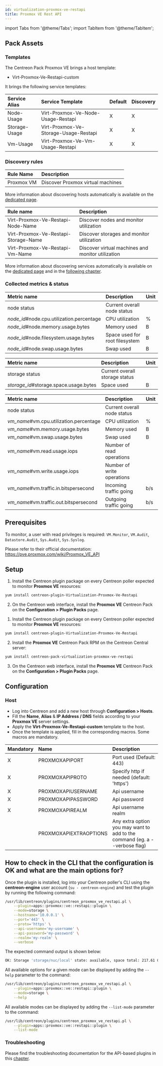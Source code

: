 ```yaml
---
id: virtualization-proxmox-ve-restapi
title: Proxmox VE Rest API
---
```

import Tabs from '@theme/Tabs';
import TabItem from '@theme/TabItem';

## Pack Assets

### Templates

The Centreon Pack Proxmox VE brings a host template:
* Virt-Proxmox-Ve-Restapi-custom

It brings the following service templates:

| Service Alias | Service Template                      | Default | Discovery |
|:--------------|:--------------------------------------|:--------|:----------|
| Node-Usage    | Virt-Proxmox-Ve-Node-Usage-Restapi    | X       | X         |
| Storage-Usage | Virt-Proxmox-Ve-Storage-Usage-Restapi | X       | X         |
| Vm-Usage      | Virt-Proxmox-Ve-Vm-Usage-Restapi      | X       | X         |

### Discovery rules

<Tabs groupId="sync">
<TabItem value="Host" label="Host">

| Rule Name          | Description                       |
|:-------------------|:----------------------------------|
| Proxmox VM         | Discover Proxmox virtual machines |

More information about discovering hosts automatically is available on the [dedicated page](/docs/monitoring/discovery/hosts-discovery).

</TabItem>
<TabItem value="Service" label="Service">

| Rule name                            | Description                                       |
|:-------------------------------------|:--------------------------------------------------|
| Virt-Proxmox-Ve-Restapi-Node-Name    | Discover nodes and monitor utilization            |
| Virt-Proxmox-Ve-Restapi-Storage-Name | Discover storages and monitor utilization         |
| Virt-Proxmox-Ve-Restapi-Vm-Name      | Discover virtual machines and monitor utilization |

More information about discovering services automatically is available on the [dedicated page](/docs/monitoring/discovery/services-discovery)
and in the [following chapter](/docs/monitoring/discovery/services-discovery/#discovery-rules).

</TabItem>
</Tabs>

### Collected metrics & status

<Tabs groupId="sync">
<TabItem value="Node-Usage" label="Node-Usage">

| Metric name                               | Description                    | Unit  |
| :---------------------------------------- | :----------------------------- | :---- |
| node status                               | Current overall node status    |       |
| *node_id*#node.cpu.utilization.percentage | CPU utilization                | %     |
| *node_id*#node.memory.usage.bytes         | Memory used                    | B     |
| *node_id*#node.filesystem.usage.bytes     | Space used for root filesystem | B     |
| *node_id*#node.swap.usage.bytes           | Swap used                      | B     |

</TabItem>
<TabItem value="Storage-Usage" label="Storage-Usage">

| Metric name                            | Description                    | Unit  |
| :------------------------------------- | :----------------------------- | :---- |
| storage status                         | Current overall storage status |       |
| *storage_id*#storage.space.usage.bytes | Space used                     | B     |

</TabItem>
<TabItem value="Vm-Usage" label="Vm-Usage">

| Metric name                             | Description                    | Unit  |
| :-------------------------------------- | :----------------------------- | :---- |
| node status                             | Current overall node status    |       |
| *vm_name*#vm.cpu.utilization.percentage | CPU utilization                | %     |
| *vm_name*#vm.memory.usage.bytes         | Memory used                    | B     |
| *vm_name*#vm.swap.usage.bytes           | Swap used                      | B     |
| *vm_name*#vm.read.usage.iops            | Number of read operations      |       |
| *vm_name*#vm.write.usage.iops           | Number of write operations     |       |
| *vm_name*#vm.traffic.in.bitspersecond   | Incoming traffic going         | b/s   |
| *vm_name*#vm.traffic.out.bitspersecond  | Outgoing traffic going         | b/s   |

</TabItem>
</Tabs>

## Prerequisites

To monitor, a user with read privileges is required: `VM.Monitor`, `VM.Audit`, `Datastore.Audit`, `Sys.Audit`, `Sys.Syslog`.

Please refer to their official documentation: https://pve.proxmox.com/wiki/Proxmox_VE_API

## Setup

<Tabs groupId="sync">
<TabItem value="Online License" label="Online License">

1. Install the Centreon plugin package on every Centreon poller expected to monitor **Proxmox VE** resources:

```bash
yum install centreon-plugin-Virtualization-Proxmox-Ve-Restapi
```

2. On the Centreon web interface, install the **Proxmox VE** Centreon Pack on the **Configuration > Plugin Packs** page.

</TabItem>

<TabItem value="Offline License" label="Offline License">

1. Install the Centreon plugin package on every Centreon poller expected to monitor **Proxmox VE** resources:

```bash
yum install centreon-plugin-Virtualization-Proxmox-Ve-Restapi
```

2. Install the **Proxmox VE** Centreon Pack RPM on the Centreon Central server:

```bash
yum install centreon-pack-virtualization-proxmox-ve-restapi
```

3. On the Centreon web interface, install the **Proxmox VE** Centreon Pack on the **Configuration > Plugin Packs** page.

</TabItem>
</Tabs>

## Configuration

### Host

* Log into Centreon and add a new host through **Configuration > Hosts**.
* Fill the **Name**, **Alias** & **IP Address / DNS** fields according to your **Proxmox VE** server settings.
* Apply the **Virt-Proxmox-Ve-Restapi-custom** template to the host.
* Once the template is applied, fill in the corresponding macros. Some macros are mandatory.

| Mandatory | Name                   | Description                                                                |
| :-------- | :--------------------- | :------------------------------------------------------------------------- |
| X         | PROXMOXAPIPORT         | Port used (Default: 443)                                                   |
| X         | PROXMOXAPIPROTO        | Specify http if needed (default: 'https')                                  |
| X         | PROXMOXAPIUSERNAME     | Api username                                                               |
| X         | PROXMOXAPIPASSWORD     | Api password                                                               |
| X         | PROXMOXAPIREALM        | Api username realm                                                         |
|           | PROXMOXAPIEXTRAOPTIONS | Any extra option you may want to add to the command (eg. a --verbose flag) |

## How to check in the CLI that the configuration is OK and what are the main options for? 

Once the plugin is installed, log into your Centreon poller's CLI using the
**centreon-engine** user account (`su - centreon-engine`) and test the plugin by
running the following command:

```bash
/usr/lib/centreon/plugins/centreon_proxmox_ve_restapi.pl \
    --plugin=apps::proxmox::ve::restapi::plugin \
    --mode=storage \
    --hostname='10.0.0.1' \
    --port='443' \
    --proto='https' \
    --api-username='my-username' \
    --api-password='my-password' \
    --realm='my-realm' \
    --verbose
```

The expected command output is shown below:

```bash
OK: Storage 'storage/nuc/local' state: available, space total: 217.61 GB used: 145.86 GB (67.03%) free: 71.76 GB (32.97%) | 'storage/nuc/local#storage.space.usage.bytes'=156610641920B;;;0;233658822656
```

All available options for a given mode can be displayed by adding the 
`--help` parameter to the command:

```bash
/usr/lib/centreon/plugins/centreon_proxmox_ve_restapi.pl \
    --plugin=apps::proxmox::ve::restapi::plugin \
    --mode=storage \
    --help
```

All available modes can be displayed by adding the 
`--list-mode` parameter to the command:

```bash
/usr/lib/centreon/plugins/centreon_proxmox_ve_restapi.pl \
    --plugin=apps::proxmox::ve::restapi::plugin \
    --list-mode
```

### Troubleshooting

Please find the troubleshooting documentation for the API-based plugins in
this [chapter](../getting-started/how-to-guides/troubleshooting-plugins.md#http-and-api-checks).
